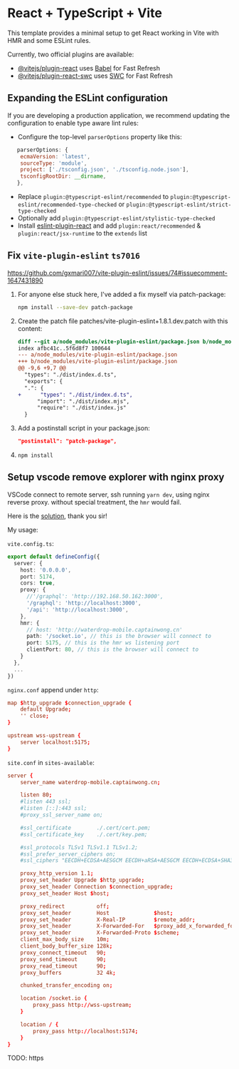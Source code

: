 # React + TypeScript + Vite

This template provides a minimal setup to get React working in Vite with HMR and some ESLint rules.

Currently, two official plugins are available:

- [@vitejs/plugin-react](https://github.com/vitejs/vite-plugin-react/blob/main/packages/plugin-react/README.md) uses [Babel](https://babeljs.io/) for Fast Refresh
- [@vitejs/plugin-react-swc](https://github.com/vitejs/vite-plugin-react-swc) uses [SWC](https://swc.rs/) for Fast Refresh

## Expanding the ESLint configuration

If you are developing a production application, we recommend updating the configuration to enable type aware lint rules:

- Configure the top-level `parserOptions` property like this:

```js
   parserOptions: {
    ecmaVersion: 'latest',
    sourceType: 'module',
    project: ['./tsconfig.json', './tsconfig.node.json'],
    tsconfigRootDir: __dirname,
   },
```

- Replace `plugin:@typescript-eslint/recommended` to `plugin:@typescript-eslint/recommended-type-checked` or `plugin:@typescript-eslint/strict-type-checked`
- Optionally add `plugin:@typescript-eslint/stylistic-type-checked`
- Install [eslint-plugin-react](https://github.com/jsx-eslint/eslint-plugin-react) and add `plugin:react/recommended` & `plugin:react/jsx-runtime` to the `extends` list


## Fix `vite-plugin-eslint` `ts7016`

https://github.com/gxmari007/vite-plugin-eslint/issues/74#issuecomment-1647431890

1. For anyone else stuck here, I've added a fix myself via patch-package:
    ```bash
    npm install --save-dev patch-package
    ```

2. Create the patch file patches/vite-plugin-eslint+1.8.1.dev.patch with this content:
    ```diff
    diff --git a/node_modules/vite-plugin-eslint/package.json b/node_modules/vite-plugin-eslint/package.json
    index afbc41c..5f6d8f7 100644
    --- a/node_modules/vite-plugin-eslint/package.json
    +++ b/node_modules/vite-plugin-eslint/package.json
    @@ -9,6 +9,7 @@
      "types": "./dist/index.d.ts",
      "exports": {
      ".": {
    +      "types": "./dist/index.d.ts",
          "import": "./dist/index.mjs",
          "require": "./dist/index.js"
      }
    ```

3. Add a postinstall script in your package.json:
    ```json
    "postinstall": "patch-package",
    ```

4. `npm install`

## Setup vscode remove explorer with nginx proxy

VSCode connect to remote server, ssh running `yarn dev`, using nginx reverse proxy. without special treatment, the `hmr` would fail.

Here is the [solution](https://github.com/vitejs/vite/discussions/6473#discussioncomment-4461746), thank you sir!

My usage:

`vite.config.ts`:
```typescript
export default defineConfig({
  server: {
    host: '0.0.0.0',
    port: 5174,
    cors: true,
    proxy: {
      //'/graphql': 'http://192.168.50.162:3000',
      '/graphql': 'http://localhost:3000',
      '/api': 'http://localhost:3000',
    },
    hmr: {
      // host: 'http://waterdrop-mobile.captainwong.cn'
      path: '/socket.io', // this is the browser will connect to
      port: 5175, // this is the hmr ws listening port
      clientPort: 80, // this is the browser will connect to
    }
  },
  ...
})
```

`nginx.conf` append under `http`:
```conf
map $http_upgrade $connection_upgrade {
    default Upgrade;
    '' close;
}

upstream wss-upstream {
    server localhost:5175;
}
```

`site.conf` in `sites-available`:
```conf
server {
    server_name waterdrop-mobile.captainwong.cn;

    listen 80;
    #listen 443 ssl;
    #listen [::]:443 ssl;
    #proxy_ssl_server_name on;

    #ssl_certificate        ./.cert/cert.pem;
    #ssl_certificate_key    ./.cert/key.pem;

    #ssl_protocols TLSv1 TLSv1.1 TLSv1.2;
    #ssl_prefer_server_ciphers on;
    #ssl_ciphers "EECDH+ECDSA+AESGCM EECDH+aRSA+AESGCM EECDH+ECDSA+SHA384 #EECDH+ECDSA+SHA256 EECDH+aRSA+SHA384 EECDH+aRSA+SHA256 EECDH+aRSA+RC4 EECDH #EDH+aRSA RC4 !aNULL !eNULL !LOW !3DES !MD5 !EXP !PSK !SRP !DSS";

    proxy_http_version 1.1;
    proxy_set_header Upgrade $http_upgrade;
    proxy_set_header Connection $connection_upgrade;
    proxy_set_header Host $host;

    proxy_redirect          off;
    proxy_set_header        Host              $host;
    proxy_set_header        X-Real-IP         $remote_addr;
    proxy_set_header        X-Forwarded-For   $proxy_add_x_forwarded_for;
    proxy_set_header        X-Forwarded-Proto $scheme;
    client_max_body_size    10m;
    client_body_buffer_size 128k;
    proxy_connect_timeout   90;
    proxy_send_timeout      90;
    proxy_read_timeout      90;
    proxy_buffers           32 4k;

    chunked_transfer_encoding on;

    location /socket.io {
        proxy_pass http://wss-upstream;
    }

    location / {
        proxy_pass http://localhost:5174;
    }
}
```

TODO: https